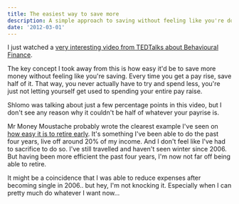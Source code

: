 ```yaml
---
title: The easiest way to save more
description: A simple approach to saving without feeling like you're doing without
date: '2012-03-01'
---
```

I just watched a [very interesting video from TEDTalks about Behavioural Finance](http://www.youtube.com/embed/gzcw_02ZB1o).

The key concept I took away from this is how easy it'd be to save more money without feeling like you're saving. Every time you get a pay rise, save half of it. That way, you never actually have to try and spend less, you're just not letting yourself get used to spending your entire pay raise.

Shlomo was talking about just a few percentage points in this video, but I don't see any reason why it couldn't be half of whatever your payrise is.

Mr Money Moustache probably wrote the clearest example I've seen on [how easy it is to retire early](http://www.mrmoneymustache.com/2012/01/13/the-shockingly-simple-math-behind-early-retirement/). It's something I've been able to do the past four years, live off around 20% of my income. And I don't feel like I've had to sacrifice to do so. I've still travelled and haven't seen winter since 2006. But having been more efficient the past four years, I'm now not far off being able to retire.

It might be a coincidence that I was able to reduce expenses after becoming single in 2006.. but hey, I'm not knocking it. Especially when I can pretty much do whatever I want now...